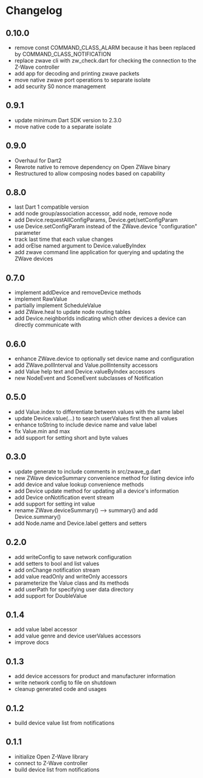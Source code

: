 # Changelog

## 0.10.0
* remove const COMMAND_CLASS_ALARM because it has been replaced by COMMAND_CLASS_NOTIFICATION
* replace zwave cli with zw_check.dart for checking the connection to the Z-Wave controller
* add app for decoding and printing zwave packets
* move native zwave port operations to separate isolate
* add security S0 nonce management

## 0.9.1
* update minimum Dart SDK version to 2.3.0
* move native code to a separate isolate

## 0.9.0
* Overhaul for Dart2
* Rewrote native to remove dependency on Open ZWave binary
* Restructured to allow composing nodes based on capability

## 0.8.0
* last Dart 1 compatible version
* add node group/association accessor, add node, remove node
* add Device.requestAllConfigParams, Device.get/setConfigParam
* use Device.setConfigParam
    instead of the ZWave.device "configuration" parameter
* track last time that each value changes
* add orElse named argument to Device.valueByIndex
* add zwave command line application 
  for querying and updating the ZWave devices

## 0.7.0
* implement addDevice and removeDevice methods
* implement RawValue
* partially implement ScheduleValue
* add ZWave.heal to update node routing tables
* add Device.neighborIds indicating which other devices a device can directly communicate with

## 0.6.0
* enhance ZWave.device to optionally set device name and configuration
* add ZWave.pollInterval and Value.pollIntensity accessors
* add Value help text and Device.valueByIndex accessors
* new NodeEvent and SceneEvent subclasses of Notification

## 0.5.0
* add Value.index to differentiate between values with the same label
* update Device.value(...) to search userValues first then all values
* enhance toString to include device name and value label
* fix Value.min and max
* add support for setting short and byte values

## 0.3.0
* update generate to include comments in src/zwave_g.dart
* new ZWave deviceSummary convenience method for listing device info
* add device and value lookup convenience methods
* add Device update method for updating all a device's information
* add Device onNotification event stream
* add support for setting int value
* rename ZWave.deviceSummary() --> summary() and add Device.summary()
* add Node.name and Device.label getters and setters

## 0.2.0
* add writeConfig to save network configuration
* add setters to bool and list values
* add onChange notification stream
* add value readOnly and writeOnly accessors
* parameterize the Value class and its methods
* add userPath for specifying user data directory
* add support for DoubleValue

## 0.1.4
* add value label accessor
* add value genre and device userValues accessors
* improve docs

## 0.1.3
* add device accessors for product and manufacturer information
* write network config to file on shutdown
* cleanup generated code and usages

## 0.1.2
* build device value list from notifications

## 0.1.1
* initialize Open Z-Wave library
* connect to Z-Wave controller
* build device list from notifications
